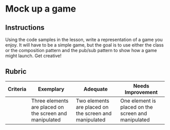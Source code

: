 # Mock up a game

## Instructions

Using the code samples in the lesson, write a representation of a game you enjoy. It will have to be a simple game, but the goal is to use either the class or the composition pattern and the pub/sub pattern to show how a game might launch. Get creative!

## Rubric

| Criteria | Exemplary                                               | Adequate                                              | Needs Improvement                                   |
| -------- | ------------------------------------------------------- | ----------------------------------------------------- | --------------------------------------------------- |
|          | Three elements are placed on the screen and manipulated | Two elements are placed on the screen and manipulated | One element is placed on the screen and manipulated |
